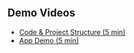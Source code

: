 ## Demo Videos

- [Code & Project Structure (5 min)](https://drive.google.com/file/d/1OJIWErmxKh6cXP7R0-8GpLUKFkMnNM2z/view?usp=drive_link)
- [App Demo (5 min)](https://drive.google.com/file/d/1_C-xt4hkFZF1S3Tlg1OvG7o7PfsbEWHj/view?usp=drive_link)
